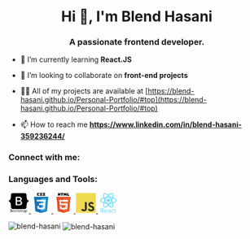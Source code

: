 <h1 align="center">Hi 👋, I'm Blend Hasani</h1>
<h3 align="center">A passionate frontend developer.</h3>




- 🌱 I’m currently learning **React.JS**

- 👯 I’m looking to collaborate on **front-end projects**

- 👨‍💻 All of my projects are available at [https://blend-hasani.github.io/Personal-Portfolio/#top](https://blend-hasani.github.io/Personal-Portfolio/#top)

- 📫 How to reach me **https://www.linkedin.com/in/blend-hasani-359236244/**

<h3 align="left">Connect with me:</h3>
<p align="left">
</p>

<h3 align="left">Languages and Tools:</h3>
<p align="left"> <a href="https://getbootstrap.com" target="_blank" rel="noreferrer"> <img src="https://raw.githubusercontent.com/devicons/devicon/master/icons/bootstrap/bootstrap-plain-wordmark.svg" alt="bootstrap" width="40" height="40"/> </a> <a href="https://www.w3schools.com/css/" target="_blank" rel="noreferrer"> <img src="https://raw.githubusercontent.com/devicons/devicon/master/icons/css3/css3-original-wordmark.svg" alt="css3" width="40" height="40"/> </a> <a href="https://www.w3.org/html/" target="_blank" rel="noreferrer"> <img src="https://raw.githubusercontent.com/devicons/devicon/master/icons/html5/html5-original-wordmark.svg" alt="html5" width="40" height="40"/> </a> <a href="https://developer.mozilla.org/en-US/docs/Web/JavaScript" target="_blank" rel="noreferrer"> <img src="https://raw.githubusercontent.com/devicons/devicon/master/icons/javascript/javascript-original.svg" alt="javascript" width="40" height="40"/> </a> <a href="https://reactjs.org/" target="_blank" rel="noreferrer"> <img src="https://raw.githubusercontent.com/devicons/devicon/master/icons/react/react-original-wordmark.svg" alt="react" width="40" height="40"/> </a> </p>

<p><img align="left" src="https://github-readme-stats.vercel.app/api/top-langs?username=blend-hasani&show_icons=true&locale=en&layout=compact" alt="blend-hasani" /></p>

<p>&nbsp;<img align="center" src="https://github-readme-stats.vercel.app/api?username=blend-hasani&show_icons=true&locale=en" alt="blend-hasani" /></p>
